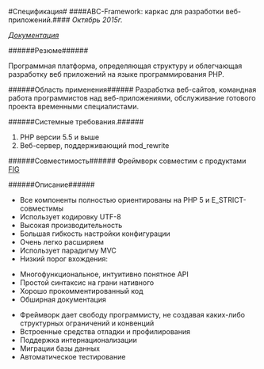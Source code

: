 #Спецификация#
####ABC-Framework: каркас для разработки веб-приложений.####
*Октябрь 2015г.*

*[Документация](http://abc-framework.ru/)*

######Резюме######

Программная платформа, определяющая структуру и облегчающая разработку веб приложений на языке программирования PHP. 


######Область применения######
Разработка веб-сайтов, командная работа программистов над веб-приложениями, обслуживание готового проекта временными специалистами.

######Системные требования.######
1. PHP версии 5.5 и выше
3. Веб-сервер, поддерживающий mod_rewrite

######Совместимость######
Фреймворк совместим с продуктами [FIG](http://www.php-fig.org/)

######Описание######
* Все компоненты полностью ориентированы на PHP 5 и E_STRICT- совместимы
* Использует кодировку UTF-8
* Высокая производительность
* Большая гибкость настройки конфигурации
* Очень легко расширяем
* Использует парадигму MVC
* Низкий порог вхождения:
 - Многофункциональное, интуитивно понятное API 
 - Простой синтаксис на грани нативного
 - Хорошо прокомментированный код
 - Обширная документация
* Фреймворк дает свободу программисту, не создавая каких-либо структурных ограничений и конвенций
* Встроенные средства отладки и профилирования
* Поддержка интернационализации
* Миграции базы данных
* Автоматическое тестирование


